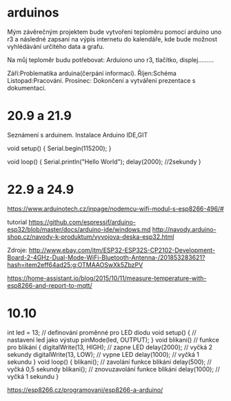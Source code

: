# arduinos
Mým závěrečným projektem bude vytvořeni teploměru pomocí arduino uno r3 a následné zapsaní na výpis internetu do kalendáře, kde bude možnost vyhlédávání určitého data a grafu.


Na můj teploměr budu potřebovat: Arduiono uno r3, tlačítko, displej.........

Září:Problematika arduina(čerpání informací).
Říjen:Schéma
Listopad:Pracování.
Prosinec: Dokončení a vytváření prezentace s dokumentací.


# 20.9 a 21.9
Seznámení s arduinem. Instalace Arduino IDE,GIT

void setup() {
   Serial.begin(115200);
}

void loop() {
  Serial.println("Hello World");
 delay(2000);
 //2sekundy
}

# 22.9 a 24.9
https://www.arduinotech.cz/inpage/nodemcu-wifi-modul-s-esp8266-496/#

tutorial https://github.com/espressif/arduino-esp32/blob/master/docs/arduino-ide/windows.md
http://navody.arduino-shop.cz/navody-k-produktum/vyvojova-deska-esp32.html




Zdroje: http://www.ebay.com/itm/ESP32-ESP32S-CP2102-Development-Board-2-4GHz-Dual-Mode-WiFi-Bluetooth-Antenna-/201853283621?hash=item2eff64ad25:g:OTMAAOSwXk5ZbzPV

https://home-assistant.io/blog/2015/10/11/measure-temperature-with-esp8266-and-report-to-mqtt/



# 10.10
int led = 13; // definování proměnné pro LED diodu
void setup() {
 // nastavení led jako výstup
 pinMode(led, OUTPUT);
 }
void blikani() // funkce pro blikání
 {
 digitalWrite(13, HIGH); // zapne LED
 delay(2000); // vyčká 2 sekundy
 digitalWrite(13, LOW); // vypne LED
 delay(1000); // vyčká 1 sekundu
 }
void loop() {
 blikani(); // zavolání funkce blikání
 delay(500); // vyčká 0,5 sekundy
 blikani(); // znovuzavolání funkce blikání
 delay(1000); // vyčká 1 sekundu
 }
 
 https://esp8266.cz/programovani/esp8266-a-arduino/
